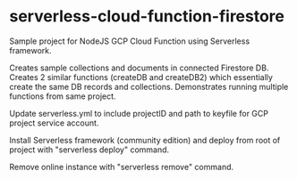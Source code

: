 # serverless-cloud-function-firestore
Sample project for NodeJS GCP Cloud Function using Serverless framework. 

Creates sample collections and documents in connected Firestore DB. Creates 2 similar functions (createDB and createDB2) which
essentially create the same DB records and collections. Demonstrates running multiple functions from same project.

Update serverless.yml to include projectID  and path to keyfile for GCP project service account. 

Install Serverless framework (community edition) and deploy from root of project with "serverless deploy" command.

Remove online instance with "serverless remove" command.
